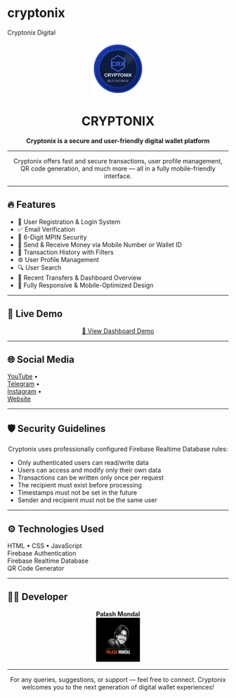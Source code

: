 # cryptonix
Cryptonix Digital

<p align="center">
  <img src="logo.svg" alt="Cryptonix Logo" width="120"/>
</p>

<h1 align="center">CRYPTONIX</h1>
<p align="center"><strong>Cryptonix is a secure and user-friendly digital wallet platform</strong></p>

---

<p align="center">
Cryptonix offers fast and secure transactions, user profile management,<br/>
QR code generation, and much more — all in a fully mobile-friendly interface.
</p>

---

## 🔥 Features

<p align="center">

- 🔐 User Registration & Login System  
- ✅ Email Verification  
- 🔑 6-Digit MPIN Security  
- 💸 Send & Receive Money via Mobile Number or Wallet ID  
- 📄 Transaction History with Filters  
- ⚙️ User Profile Management  
- 🔍 User Search  
- 🧾 Recent Transfers & Dashboard Overview  
- 📱 Fully Responsive & Mobile-Optimized Design  

</p>

---

## 🔗 Live Demo

<p align="center">
<a href="https://cryptonixdigital.github.io/cryptonix/" target="_blank">
🔗 View Dashboard Demo
</a>
</p>

---

## 🌐 Social Media

<p align="center">

[YouTube](https://youtube.com/@cryptonixwallet) •  
[Telegram](https://t.me/cryptonixwallet) •  
[Instagram](https://instagram.com/cryptonixwallet) •  
[Website](https://cryptonix.web.app)

</p>

---

## 🛡️ Security Guidelines

<p align="center">
Cryptonix uses professionally configured Firebase Realtime Database rules:
</p>

- Only authenticated users can read/write data  
- Users can access and modify only their own data  
- Transactions can be written only once per request  
- The recipient must exist before processing  
- Timestamps must not be set in the future  
- Sender and recipient must not be the same user  

---

## ⚙️ Technologies Used

<p align="center">

HTML • CSS • JavaScript  
Firebase Authentication  
Firebase Realtime Database  
QR Code Generator  

</p>

---

## 👨‍💻 Developer

<p align="center">
<strong>Palash Mondal</strong><br/>
<img src="profile.png" alt="Developer Logo" width="100"/>
</p>

---

<p align="center">
For any queries, suggestions, or support — feel free to connect.  
Cryptonix welcomes you to the next generation of digital wallet experiences!
</p>
